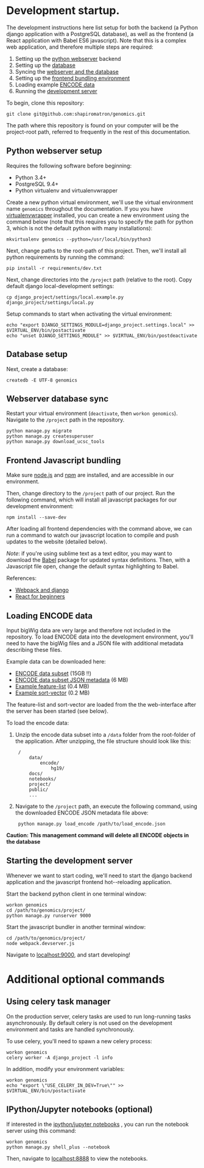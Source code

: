 # Development startup.

The development instructions here list setup for both the backend (a Python django application with a PostgreSQL database), as well as the frontend (a React application with Babel ES6 javascript). Note that this is a complex web application, and therefore multiple steps are required: 

1. Setting up the [python webserver](#python-webserver-setup) backend
2. Setting up the [database](#database-setup)
3. Syncing the [webserver and the database](#webserver-database-sync)
4. Setting up the [frontend bundling environment](#frontend-javascript-bundling)
5. Loading example [ENCODE data](#loading-encode-data)
6. Running the [development server](#starting-the-development-server)

To begin, clone this repository:

    git clone git@github.com:shapiromatron/genomics.git

The path where this repository is found on your computer will be the project-root path, referred to frequently in the rest of this documentation. 

## Python webserver setup

Requires the following software before beginning:

- Python 3.4+
- PostgreSQL 9.4+
- Python virtualenv and virtualenvwrapper

Create a new python virtual environment, we'll use the virtual environment name `genomics` throughout the documentation. If you you have [virtualenvwrapper](https://pypi.python.org/pypi/virtualenvwrapper/) installed, you can create a new environment using the command below (note that this requires you to specify the path for python 3, which is not the default python with many installations):

    mkvirtualenv genomics --python=/usr/local/bin/python3

Next, change paths to the root-path of this project. Then, we'll install all python requirements by running the command:

    pip install -r requirements/dev.txt

Next, change directories into the `/project` path (relative to the root). Copy default django local-development settings:

    cp django_project/settings/local.example.py django_project/settings/local.py

Setup commands to start when activating the virtual environment:

    echo "export DJANGO_SETTINGS_MODULE=django_project.settings.local" >> $VIRTUAL_ENV/bin/postactivate
    echo "unset DJANGO_SETTINGS_MODULE" >> $VIRTUAL_ENV/bin/postdeactivate

## Database setup

Next, create a database:

    createdb -E UTF-8 genomics
    
## Webserver database sync

Restart your virtual environment (`deactivate`, then `workon genomics`). Navigate
to the `/project` path in the repository.

    python manage.py migrate
    python manage.py createsuperuser
    python manage.py download_ucsc_tools

## Frontend Javascript bundling

Make sure [node.js](https://nodejs.org/en/foundation/) and [npm](https://www.npmjs.com/) are installed, and are accessible in our environment.

Then, change directory  to the `/project` path of our project. Run the following command, which will install all javascript packages for our development environment:

    npm install --save-dev

After loading all frontend dependencies with the command above, we can run a command to watch our javascript location to compile and push updates to the website (detailed below).

*Note*: if you're using sublime text as a text editor, you may want to download the [Babel](https://github.com/babel/babel-sublime) package for updated syntax definitions. Then, with a Javascript file open, change the default syntax highlighting to Babel.

References:

- [Webpack and django](http://owaislone.org/blog/webpack-plus-reactjs-and-django/)
- [React for beginners](https://reactforbeginners.com/)


## Loading ENCODE data

Input bigWig data are very large and therefore not included in the repository. To load ENCODE data into the development environment, you'll need to have the bigWig files and a JSON file with additional metadata describing these files.

Example data can be downloaded here:

- [ENCODE data subset](http://manticore.niehs.nih.gov/ucscview/shapiroaj4/encode.zip) (15GB :bangbang:)
- [ENCODE data subset JSON metadata](http://manticore.niehs.nih.gov/ucscview/shapiroaj4/load_encode.json) (6 MB)
- [Example feature-list](http://manticore.niehs.nih.gov/ucscview/shapiroaj4/unt1hr.obsTSS.bed) (0.4 MB)
- [Example sort-vector](http://manticore.niehs.nih.gov/ucscview/shapiroaj4/wgEncodeBroadHistoneA549CtcfEtoh02Sig.sortVector.txt) (0.2 MB)
  
The feature-list and sort-vector are loaded from the the web-interface after the server has been started (see below). 

To load the encode data:

1. Unzip the encode data subset into a `/data` folder from the root-folder of the application. After unzipping, the file structure should look like this:
        
        /
            data/
                encode/
                    hg19/
            docs/
            notebooks/
            project/
            public/
            ...

2. Navigate to the `/project` path, an execute the following command, using the downloaded ENCODE JSON metadata file above:

        python manage.py load_encode /path/to/load_encode.json

**Caution: This management command will delete all ENCODE objects in the database**

## Starting the development server

Whenever we want to start coding, we'll need to start the django backend application and the javascript frontend hot--reloading application.

Start the backend python client in one terminal window:
    
    workon genomics
    cd /path/to/genomics/project/
    python manage.py runserver 9000

Start the javascript bundler in another terminal window:

    cd /path/to/genomics/project/
    node webpack.devserver.js

Navigate to [localhost:9000](http://127.0.0.1:9000/), and start developing!

# Additional optional commands

## Using celery task manager

On the production server, celery tasks are used to run long-running tasks asynchronously. By default celery is not used on the development environment and tasks are handled synchronously.

To use celery, you'll need to spawn a new celery process:

    workon genomics
    celery worker -A django_project -l info

In addition, modify your environment variables:

    workon genomics
    echo "export \"USE_CELERY_IN_DEV=True\"" >> $VIRTUAL_ENV/bin/postactivate

## IPython/Jupyter notebooks (optional)

If interested in the [ipython/jupyter notebooks](http://jupyter.org/) , you can run the notebook server using this command:

    workon genomics
    python manage.py shell_plus --notebook

Then, navigate to [localhost:8888](http://127.0.0.1:8888/) to view the notebooks.
